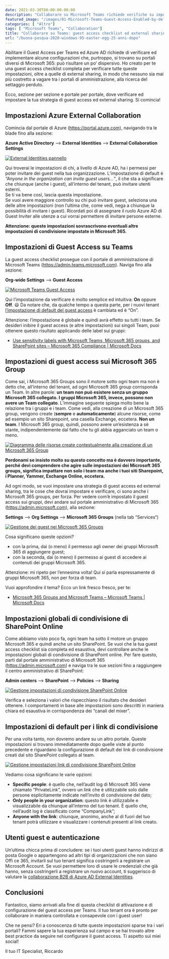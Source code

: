 ```yaml
---
date: 2021-03-30T08:00:00-00:00
description: "Collaborare su Microsoft Teams richiede verifiche su impostazioni che risiedono su più portali: ecco una guest access checklist completa."
featured_image: "/images/01-Microsoft-Teams-Guest-Access-Enabled-by-default.png"
categories: [ "Altro"]
tags: [ "Microsoft Teams", "Collaboration"]
title: "Collaborare su Teams: guest access checklist ed external sharing"
url: "/buona-pasqua-2020-windows-95-easter-egg-25-anni-dopo"
---
```

Abilitare il Guest Access per Teams ed Azure AD richiede di verificare ed implementare alcune configurazioni che, purtroppo, si trovano su portali diversi di Microsoft 365: può risultare un po’ dispersivo. Ho creato per te una guest access checklist completa per verificare tutte queste impostazioni, oltre a quelle di external sharing, in modo che nessuno sia mai più costretto a vagare tra i portali di amministrazione, alla ricerca del settaggio perduto.

Ecco, sezione per sezione e portale per portale, dove verificare ed impostare la tua strategia di guest access ed external sharing. Si comincia!

## Impostazioni Azure External Collaboration
Comincia dal portale di Azure (https://portal.azure.com), navigando tra le blade fino alla sezione:

**Azure Active Directory** –> **External Identities** –> **External Collaboration Settings**

[![External Identities pannello](/images/02-guest-access-checklist-AzureAD-External-Identities.png)](/images/02-guest-access-checklist-AzureAD-External-Identities.png)

Qui troverai le impostazioni di chi, a livello di Azure AD, ha i permessi per poter invitare dei guest nella tua organizzazione. L’impostazione di default è *“Anyone in the organization can invite guest users...“*, il che sta a significare che chiunque (anche i guest), all’interno del tenant, può invitare utenti esterni.  
Se ti va bene così, lascia questa impostazione.  
Se vuoi avere maggiore controllo su chi può invitare guest, seleziona una delle altre impostazioni (non l’ultima che, come vedi, nega a chiunque la possibilità di invitare i guest). Ricordati poi di assegnare il ruolo Azure AD di Guest Inviter alle utenze a cui vorrai permettere di invitare persone esterne.

**Attenzione: queste impostazioni sovrascrivono eventuali altre impostazioni di condivisione impostate in Microsoft 365.**

## Impostazioni di Guest Access su Teams
La guest access checklist prosegue con il portale di amministrazione di Microsoft Teams (https://admin.teams.microsoft.com). Naviga fino alla sezione:

**Org-wide Settings** –> **Guest Access**

[![Microsoft Teams Guest Access](/images/01-Microsoft-Teams-Guest-Access-Enabled-by-default.png)](/images/01-Microsoft-Teams-Guest-Access-Enabled-by-default.png)

Qui l’impostazione da verificare è molto semplice ed intuitiva: **On** oppure **Off**. 😃
Da notare che, da qualche tempo a questa parte, per i nuovi tenant [l’impostazione di default del guest access](/microsoft-teams-attiva-il-guest-access-di-default/) è cambiata ed è “On”.

Attenzione: l’impostazione è globale e quindi avrà effetto su tutti i team. Se desideri inibire il guest access (e altre impostazioni) sui singoli Team, puoi ottenere questo risultato applicando delle label sui gruppi:
- [Use sensitivity labels with Microsoft Teams, Microsoft 365 groups, and SharePoint sites – Microsoft 365 Compliance | Microsoft Docs](https://docs.microsoft.com/en-us/microsoft-365/compliance/sensitivity-labels-teams-groups-sites?view=o365-worldwide)

## Impostazioni di guest access sui Microsoft 365 Group
Come sai, i Microsoft 365 Groups sono il motore sotto ogni team ma non è detto che, all’interno del tenant, ad ogni Microsoft 365 group corrisponda un Team. In altre parole: **un team non può esistere senza un gruppo Microsoft 365 collegato. I gruppi Microsoft 365, invece, possono non avere un Team collegato**. L’immagine seguente spiega molto bene la relazione tra i gruppi e i team. Come vedi, alla creazione di un Microsoft 365 group, vengono create (**sempre** e **automaticamente**) alcune risorse, come ad esempio un sito Sharepoint, una casella Exchange, eccetera. **Non un team**. I Microsoft 365 group, quindi, possono avere un’esistenza a sè stante, indipendentemente dal fatto che tu gli abbia agganciato un team o meno.

[![Diagramma delle risorse create contestualmente alla creazione di un Microsoft 365 Group](/images/02a-guest-access-checklist-Microsoft365-groups-resources.png)](/images/02a-guest-access-checklist-Microsoft365-groups-resources.png)

**Perdonami se insisto molto su questo concetto ma è davvero importante, perché devi comprendere che agire sulle impostazioni dei Microsoft 365 groups, significa impattare non solo i team ma anche i tuoi siti Sharepoint, i Planner, Yammer, Exchange Online, eccetera.**

Ad ogni modo, se vuoi impostare una strategia di guest access ed external sharing, tra le cose che dovrai impostare e verificare, ci sono anche i Microsoft 365 groups, per forza. Per vedere com’è impostato il guest access sui gruppi, devi andare sul portale amministrativo di Microsoft 365 (https://admin.microsoft.com), alla sezione:

**Settings** –> **Org Settings** –> **Microsoft 365 Groups** (nella tab “Services“)

[![Gestione dei guest nei Microsoft 365 Groups](/images/03-guest-access-checklist-Microsoft365-groups.png)](/images/03-guest-access-checklist-Microsoft365-groups.png)

Cosa significano queste opzioni?
- con la prima, dai (o meno) il permesso agli owner dei gruppi Microsoft 365 di aggiungere guest;
- con la seconda, dai (o meno) il permesso ai guest di accedere ai contenuti dei gruppi Microsoft 365.

Attenzione: mi ripeto per l’ennesima volta! Qui si parla espressamente di gruppi Microsoft 365, non per forza di team.

Vuoi approfondire il tema? Ecco un link fresco fresco, per te:
- [Microsoft 365 Groups and Microsoft Teams – Microsoft Teams | Microsoft Docs](https://docs.microsoft.com/en-us/MicrosoftTeams/office-365-groups)

## Impostazioni globali di condivisione di SharePoint Online
Come abbiamo visto poco fa, ogni team ha sotto il motore un gruppo Microsoft 365 e quindi anche un sito SharePoint. Se vuoi che la tua guest access checklist sia completa ed esaustiva, devi controllare anche le impostazioni globali di condivisione di SharePoint online. Per fare questo, parti dal portale amministrativo di Microsoft 365 (https://admin.microsoft.com) e naviga tra le sue sezioni fino a raggiungere il centro amministrativo di SharePoint:

**Admin centers** –> **SharePoint** –> **Policies** –> **Sharing**

[![Gestione impostazioni di condivisione SharePoint Online](/images/04-guest-access-checklist-SharePoint-external-sharing.png)](/images/04-guest-access-checklist-SharePoint-external-sharing.png)

Verifica e seleziona i valori che rispecchiano il risultato che desideri ottenere. I comportamenti in base alle impostazioni sono descritti in maniera chiara ed esaustiva in corrispondenza dei “canali del mixer”.

## Impostazioni di default per i link di condivisione
Per una volta tanto, non dovremo andare su un altro portale. Queste impostazioni si trovano immediatamente dopo quelle viste al punto precedente e riguardano la configurazione di default dei link di condivisione creati dal sito SharePoint collegato al team.

[![Gestione impostazioni link di condivisione SharePoint Online](/images/05-guest-access-checklist-SharePoint-sharing-link-default-configuration.png)](/images/05-guest-access-checklist-SharePoint-sharing-link-default-configuration.png)

Vediamo cosa significano le varie opzioni:
- **Specific people**: è quello che, nell’audit log di Microsoft 365 viene chiamato “PrivateLink”, ovvero un link che è utilizzabile solo dalle persone esplicitamente indicate nell’invito di condivisione del dato;
- **Only people in your organization**: questo link è utilizzabile e visualizzabile da chiunque all’interno del tuo tenant. È quello che, nell’audit log è classificato come “CompanyLink”;
- **Anyone with the link**: chiunque, anonimo, anche al di fuori del tuo tenant potrà utilizzare e visualizzare i contenuti presenti al link creato.

## Utenti guest e autenticazione
Un’ultima chicca prima di concludere: se i tuoi utenti guest hanno indirizzi di posta Google o appartengono ad altri tipi di organizzazioni che non siano Offi ce 365, invitarli sul tuo tenant significa costringerli a registrare un Microsoft Account. Se vuoi permettere loro di usare le credenziali che già hanno, senza costringerli a registrare un nuovo account, ti suggerisco di valutare la [collaborazione B2B di Azure AD External Identities](/azure-ad-b2b-azure-ad-external-identities-prova-sul-campo/).

## Conclusioni
Fantastico, siamo arrivati alla fine di questa checklist di attivazione e di configurazione del guest access per Teams. Il tuo tenant ora è pronto per collaborare in maniera controllata e consapevole con i guest user!

Che ne pensi? Eri a conoscenza di tutte queste impostazioni sparse tra i vari portali? Fammi sapere la tua esperienza sul campo e se hai trovato altre best practice da seguire nel configurare il guest access. Ti aspetto sui miei social!

Il tuo IT Specialist, Riccardo